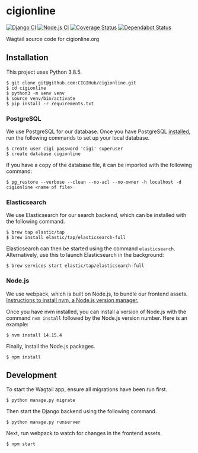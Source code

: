 # cigionline

[![Django CI](https://github.com/CIGIHub/cigionline/workflows/Django%20CI/badge.svg)](https://github.com/CIGIHub/cigionline/actions?query=workflow%3A%22Django+CI%22)
[![Node.js CI](https://github.com/CIGIHub/cigionline/workflows/Node.js%20CI/badge.svg)](https://github.com/CIGIHub/cigionline/actions?query=workflow%3A%22Node.js+CI%22)
[![Coverage Status](https://coveralls.io/repos/github/CIGIHub/cigionline/badge.svg)](https://coveralls.io/github/CIGIHub/cigionline)
[![Dependabot Status](https://api.dependabot.com/badges/status?host=github&repo=CIGIHub/cigionline)](https://dependabot.com)

Wagtail source code for cigionline.org


## Installation
This project uses Python 3.8.5.
``` shell
$ git clone git@github.com:CIGIHub/cigionline.git
$ cd cigionline
$ python3 -m venv venv
$ source venv/bin/activate
$ pip install -r requirements.txt
```

### PostgreSQL
We use PostgreSQL for our database. Once you have PostgreSQL [installed](https://postgresapp.com), run the following commands to set up your local database.
``` shell
$ create user cigi password 'cigi' superuser
$ create database cigionline
```

If you have a copy of the database file, it can be imported with the following command:
``` shell
$ pg_restore --verbose --clean --no-acl --no-owner -h localhost -d cigionline <name of file>
```

### Elasticsearch
We use Elasticsearch for our search backend, which can be installed with the following command.
``` shell
$ brew tap elastic/tap
$ brew install elastic/tap/elasticsearch-full
```

Elasticsearch can then be started using the command `elasticsearch`. Alternatively, use this to launch Elasticsearch in the background:
``` shell
$ brew services start elastic/tap/elasticsearch-full
```

### Node.js
We use webpack, which is built on Node.js, to bundle our frontend assets. [Instructions to install nvm, a Node.js version manager.](https://github.com/nvm-sh/nvm)

Once you have nvm installed, you can install a version of Node.js with the command `nvm install` followed by the Node.js version number. Here is an example:
``` shell
$ nvm install 14.15.4
```

Finally, install the Node.js packages.
``` shell
$ npm install
```

## Development
To start the Wagtail app, ensure all migrations have been run first.
``` shell
$ python manage.py migrate
```

Then start the Django backend using the following command.
``` shell
$ python manage.py runserver
```

Next, run webpack to watch for changes in the frontend assets.
``` shell
$ npm start
```
